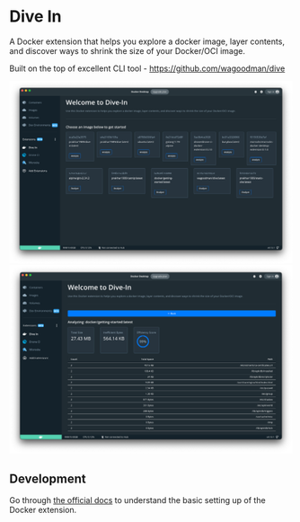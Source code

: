 # Dive In

A Docker extension that helps you explore a docker image, layer contents, and discover ways to shrink the size of your Docker/OCI image.

Built on the top of excellent CLI tool - https://github.com/wagoodman/dive

![i1](screenshots/1.png)
![i2](screenshots/2.png)


## Development

Go through [the official docs](https://docs.docker.com/desktop/extensions-sdk/quickstart/) to understand the basic setting up of the Docker extension.
